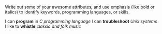 Write out some of your awesome attributes, and use emphasis (like bold or italics) to identify keywords, programming languages, or skills. 

I can __program__ in _C programming language_
I can __troubleshoot__ _Unix systems_
I like to **whistle** _classic and folk music_
